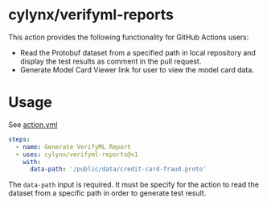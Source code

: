 # cylynx/verifyml-reports

This action provides the following functionality for GitHub Actions users:

- Read the Protobuf dataset from a specified path in local repository and display the test results as comment in the pull request.
- Generate Model Card Viewer link for user to view the model card data.

# Usage

See [action.yml](./action.yml)

```yaml
steps:
  - name: Generate VerifyML Report
  - uses: cylynx/verifyml-reports@v1
    with:
      data-path: '/public/data/credit-card-fraud.proto'
```

The `data-path` input is required. It must be specify for the action to read the dataset from a specific path in order to generate test result.
